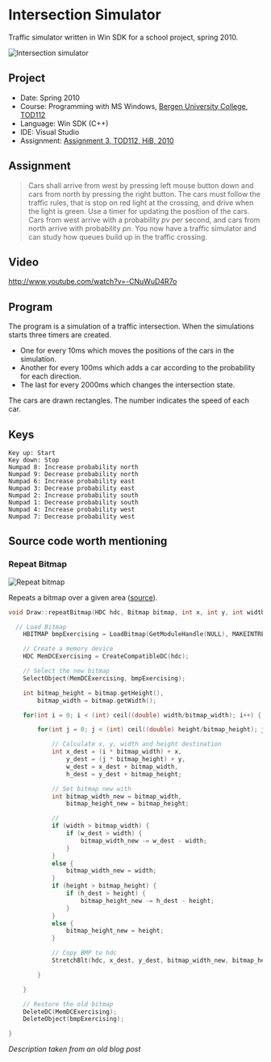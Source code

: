 Intersection Simulator
=====================

Traffic simulator written in Win SDK for a school project, spring 2010.


![Intersection simulator][1]

## Project

* Date: Spring 2010
* Course: Programming with MS Windows, [Bergen University College](http://www.hib.no/english/index.html), [TOD112](http://student.hib.no/fagplaner/ai/emne.asp?kode=TOD112)
* Language: Win SDK (C++)
* IDE: Visual Studio
* Assignment: [Assignment 3, TOD112, HiB, 2010](https://github.com/Skarbo/IntersectionSimulator/blob/master/HiB_TOD112_2010_assignment_3.pdf)

## Assignment

> Cars shall arrive from west by pressing left mouse button down and cars from north by pressing the right button. The cars must follow the traffic rules, that is stop on red light at the crossing, and drive when the light is green. Use a timer for updating the position of the cars.
Cars from west arrive with a probability *pv* per second, and cars from north arrive with probability *pn*. You now have a traffic simulator and can study how queues build up in the traffic crossing.

## Video

http://www.youtube.com/watch?v=-CNuWuD4R7o

## Program

The program is a simulation of a traffic intersection. When the simulations starts three timers are created.

* One for every 10ms which moves the positions of the cars in the simulation.
* Another for every 100ms which adds a car according to the probability for each direction.
* The last for every 2000ms which changes the intersection state.

The cars are drawn rectangles. The number indicates the speed of each car.

## Keys

	Key up: Start
	Key down: Stop
	Numpad 8: Increase probability north
	Numpad 9: Decrease probability north
	Numpad 6: Increase probability east
	Numpad 3: Decrease probability east
	Numpad 2: Increase probability south
	Numpad 1: Decrease probability south
	Numpad 4: Increase probability west
	Numpad 7: Decrease probability west

## Source code worth mentioning

### Repeat Bitmap

![Repeat bitmap][2]

Repeats a bitmap over a given area ([source](https://github.com/Skarbo/IntersectionSimulator/blob/master/Exercise3/Draw.cpp#L67-L124)).

```c++
void Draw::repeatBitmap(HDC hdc, Bitmap bitmap, int x, int y, int width, int height) {

  // Load Bitmap
	HBITMAP bmpExercising = LoadBitmap(GetModuleHandle(NULL), MAKEINTRESOURCE(bitmap.getBitmap()));

	// Create a memory device
	HDC MemDCExercising = CreateCompatibleDC(hdc);

	// Select the new bitmap
	SelectObject(MemDCExercising, bmpExercising);

	int bitmap_height = bitmap.getHeight(),
		bitmap_width = bitmap.getWidth();

	for(int i = 0; i < (int) ceil((double) width/bitmap_width); i++) {

		for(int j = 0; j < (int) ceil((double) height/bitmap_height); j++) {

			// Calculate x, y, width and height destination
			int x_dest = (i * bitmap_width) + x,
				y_dest = (j * bitmap_height) + y,
				w_dest = x_dest + bitmap_width,
				h_dest = y_dest + bitmap_height;

			// Set bitmap new with
			int bitmap_width_new = bitmap_width,
				bitmap_height_new = bitmap_height;

			//
			if (width > bitmap_width) {
				if (w_dest > width) {
					bitmap_width_new -= w_dest - width;
				}
			}
			else {
				bitmap_width_new = width;
			}
			if (height > bitmap_height) {
				if (h_dest > height) {
					bitmap_height_new -= h_dest - height;
				}
			}
			else {
				bitmap_height_new = height;
			}

			// Copy BMP to hdc
			StretchBlt(hdc, x_dest, y_dest, bitmap_width_new, bitmap_height_new, MemDCExercising, 0, 0, bitmap_width_new, bitmap_height_new, SRCCOPY);

		}

	}

	// Restore the old bitmap
	DeleteDC(MemDCExercising);
	DeleteObject(bmpExercising);

}
```

*Description taken from an old blog post*

 [1]: http://i.imgur.com/xazVqjj.png
 [2]: http://i.imgur.com/9f6ieNd.png
